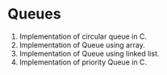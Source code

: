 # Queues

1. Implementation of circular queue in C.
2. Implementation of Queue using array.
3. Implementation of Queue using linked list.
4. Implementation of priority Queue in C.
